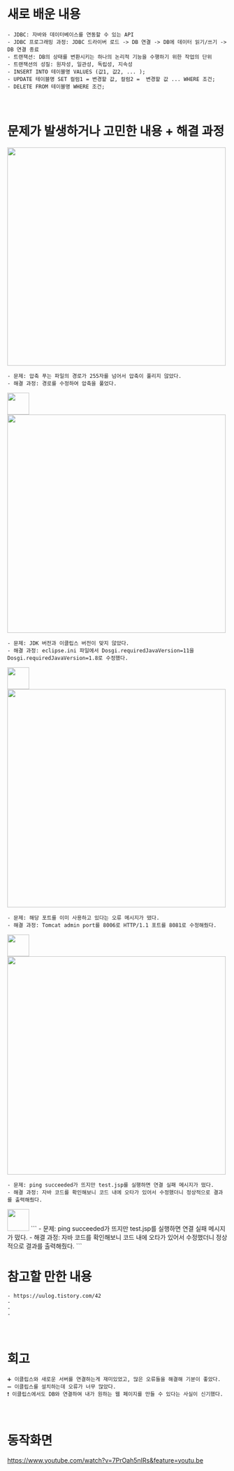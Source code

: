 # 새로 배운 내용
```
- JDBC: 자바와 데이터베이스를 연동할 수 있는 API
- JDBC 프로그래밍 과정: JDBC 드라이버 로드 -> DB 연결 -> DB에 데이터 읽기/쓰기 -> DB 연결 종료
- 트랜잭션: DB의 상태를 변환시키는 하나의 논리적 기능을 수행하기 위한 작업의 단위
- 트랜잭션의 성질: 원자성, 일관성, 독립성, 지속성
- INSERT INTO 테이블명 VALUES (값1, 값2, ... );
- UPDATE 테이블명 SET 컬럼1 = 변경할 값, 컬럼2 =  변경할 값 ... WHERE 조건;
- DELETE FROM 테이블명 WHERE 조건;
```
　
 
# 문제가 발생하거나 고민한 내용 + 해결 과정
<img src="https://user-images.githubusercontent.com/53859836/100549278-5ca94a80-32b5-11eb-87d4-6669920e36ef.png" width=500>

```
- 문제: 압축 푸는 파일의 경로가 255자를 넘어서 압축이 풀리지 않았다.
- 해결 과정: 경로를 수정하여 압축을 풀었다.
```

<img src="https://user-images.githubusercontent.com/53859836/100549633-69c73900-32b7-11eb-99df-8bae82299b0c.PNG" width=50>
<img src="https://user-images.githubusercontent.com/53859836/100549274-5b781d80-32b5-11eb-8dbd-f95fe1e29483.png" width=500>

```
- 문제: JDK 버전과 이클립스 버전이 맞지 않았다.
- 해결 과정: eclipse.ini 파일에서 Dosgi.requiredJavaVersion=11을 Dosgi.requiredJavaVersion=1.8로 수정했다.
```

<img src="https://user-images.githubusercontent.com/53859836/100549633-69c73900-32b7-11eb-99df-8bae82299b0c.PNG" width=50>
<img src="https://user-images.githubusercontent.com/53859836/100549275-5c10b400-32b5-11eb-84ec-263ffbe9ac20.png" width=500>

```
- 문제: 해당 포트를 이미 사용하고 있다는 오류 메시지가 떴다.
- 해결 과정: Tomcat admin port를 8006로 HTTP/1.1 포트를 8081로 수정해줬다.
```

<img src="https://user-images.githubusercontent.com/53859836/100549633-69c73900-32b7-11eb-99df-8bae82299b0c.PNG" width=50>
<img src="https://user-images.githubusercontent.com/53859836/100549276-5ca94a80-32b5-11eb-9dd7-7d72d3c73bd9.PNG" width=500>

```
- 문제: ping succeeded가 뜨지만 test.jsp를 실행하면 연결 실패 메시지가 떴다.
- 해결 과정: 자바 코드를 확인해보니 코드 내에 오타가 있어서 수정했더니 정상적으로 결과를 출력해줬다.
```
<img src="https://user-images.githubusercontent.com/53859836/100549633-69c73900-32b7-11eb-99df-8bae82299b0c.PNG" width=50>
```
- 문제: ping succeeded가 뜨지만 test.jsp를 실행하면 연결 실패 메시지가 떴다.
- 해결 과정: 자바 코드를 확인해보니 코드 내에 오타가 있어서 수정했더니 정상적으로 결과를 출력해줬다.
```
 
# 참고할 만한 내용
```
- https://uulog.tistory.com/42
- 
- 
- 
```


　
　
 　

# 회고
```
➕ 이클립스와 새로운 서버를 연결하는게 재미있었고, 많은 오류들을 해결해 기분이 좋았다.
➖ 이클립스를 설치하는데 오류가 너무 많았다.
❗ 이클립스에서도 DB와 연결하여 내가 원하는 웹 페이지를 만들 수 있다는 사실이 신기했다.
```

　
　
 
# 동작화면
https://www.youtube.com/watch?v=7PrOah5nIRs&feature=youtu.be
